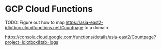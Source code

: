 # GCP Cloud Functions

TODO: Figure out how to map https://asia-east2-idiotbox.cloudfunctions.net/Countpage to a domain.

https://console.cloud.google.com/functions/details/asia-east2/Countpage?project=idiotbox&tab=logs
